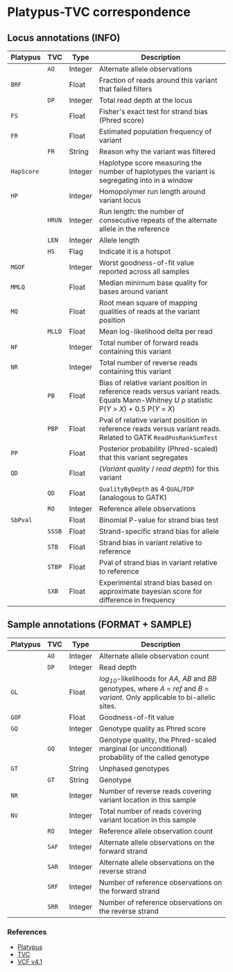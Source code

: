 # Platypus-TVC correspondence

## Locus annotations (INFO)

Platypus | TVC | Type | Description
---------|-----|------|------------
| | `AO` | Integer | Alternate allele observations
`BRF` | | Float | Fraction of reads around this variant that failed filters
| | `DP` | Integer | Total read depth at the locus
| `FS` | | Float | Fisher's exact test for strand bias (Phred score)
`FR` | | Float | Estimated population frequency of variant
| | `FR` | String | Reason why the variant was filtered
`HapScore` | | Integer | Haplotype score measuring the number of haplotypes the variant is segregating into in a window
`HP` | | Integer | Homopolymer run length around variant locus
| | `HRUN` | Integer | Run length: the number of consecutive repeats of the alternate allele in the reference
| | `LEN` | Integer | Allele length
| | `HS` | Flag | Indicate it is a hotspot
| `MGOF` | | Integer | Worst goodness-of-fit value reported across all samples
| `MMLQ` | | Float | Median minimum base quality for bases around variant
| `MQ` | | Float | Root mean square of mapping qualities of reads at the variant position
| | `MLLD` | Float | Mean log-likelihood delta per read
| `NF` | | Integer | Total number of forward reads containing this variant
| `NR` | | Integer | Total number of reverse reads containing this variant
| | `PB` | Float | Bias of relative variant position in reference reads versus variant reads. Equals Mann-Whitney _U_ ρ statistic P(_Y_ > _X_) + 0.5 P(_Y_ = _X_)
| | `PBP` | Float | Pval of relative variant position in reference reads versus variant reads. Related to GATK `ReadPosRankSumTest`
| `PP` | | Float | Posterior probability (Phred-scaled) that this variant segregates
| `QD` | | Float | (_Variant quality_ / _read depth_) for this variant
| | `QD` | Float | `QualityByDepth` as 4·`QUAL`/`FDP` (analogous to GATK)
| | `RO` | Integer | Reference allele observations
| `SbPval` | | Float | Binomial P-value for strand bias test
| | `SSSB` | Float | Strand-specific strand bias for allele
| | `STB` | Float | Strand bias in variant relative to reference
| | `STBP` | Float | Pval of strand bias in variant relative to reference
| | `SXB` | Float | Experimental strand bias based on approximate bayesian score for difference in frequency


## Sample annotations (FORMAT + SAMPLE)

Platypus | TVC | Type | Description
---------|-----|------|------------
| | `AO` | Integer | Alternate allele observation count
| | `DP` | Integer | Read depth
| `GL` | | Float | _log<sub>10</sub>_-likelihoods for _AA_, _AB_ and _BB_ genotypes, where _A_ = _ref_ and _B_ = _variant_. Only applicable to bi-allelic sites.
`GOF` | | Float | Goodness-of-fit value
`GQ` | | Integer | Genotype quality as Phred score
| | `GQ` | Integer | Genotype quality, the Phred-scaled marginal (or unconditional) probability of the called genotype
`GT` | | String | Unphased genotypes
| | `GT` | String | Genotype
`NR` | | Integer | Number of reverse reads covering variant location in this sample
`NV` | | Integer | Total number of reads covering variant location in this sample
| | `RO` | Integer | Reference allele observation count
| | `SAF` | Integer | Alternate allele observations on the forward strand
| | `SAR` | Integer | Alternate allele observations on the reverse strand
| | `SRF` | Integer | Number of reference observations on the forward strand
| | `SRR` | Integer | Number of reference observations on the reverse strand

### References
* [Platypus](https://github.com/andyrimmer/Platypus/blob/master/src/cython/vcfutils.pyx)
* [TVC](https://github.com/iontorrent/TS/blob/master/Analysis/VariantCaller/Bookkeeping/VcfFormat.cpp)
* [VCF v4.1](https://samtools.github.io/hts-specs/VCFv4.1.pdf)
